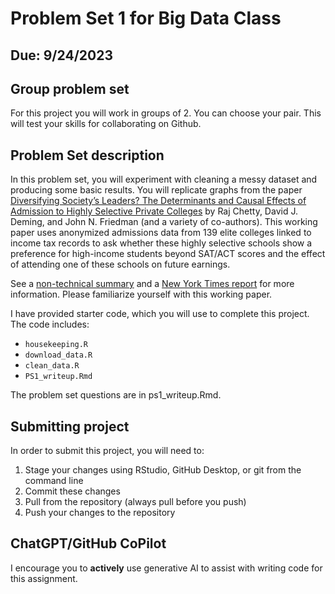# Problem Set 1 for Big Data Class
## Due: 9/24/2023

## Group problem set 
For this project you will work in groups of 2. You can choose your pair. This will test your skills for collaborating on Github. 

## Problem Set description
In this problem set, you will experiment with cleaning a messy dataset and producing some basic results. You will replicate graphs from the paper [Diversifying Society’s Leaders? The Determinants and Causal Effects of Admission to Highly Selective Private Colleges](https://opportunityinsights.org/wp-content/uploads/2023/07/CollegeAdmissions_Paper.pdf) by Raj Chetty, David J. Deming, and John N. Friedman (and a variety of co-authors). This working paper uses anonymized admissions data from 139 elite colleges linked to income tax records to ask whether these highly selective schools show a preference for high-income students beyond SAT/ACT scores and the effect of attending one of these schools on future earnings. 

See a [non-technical summary](https://opportunityinsights.org/wp-content/uploads/2023/07/CollegeAdmissions_Nontech.pdf) and a [New York Times report](https://www.nytimes.com/interactive/2023/07/24/upshot/ivy-league-elite-college-admissions.html) for more information. Please familiarize yourself with this working paper. 

I have provided starter code, which you will use to complete this project. The code includes:

- `housekeeping.R`
- `download_data.R`
- `clean_data.R`
- `PS1_writeup.Rmd`

The problem set questions are in ps1_writeup.Rmd. 

## Submitting project

In order to submit this project, you will need to:

1. Stage your changes using RStudio, GitHub Desktop, or git from the command line
2. Commit these changes
3. Pull from the repository (always pull before you push)
4. Push your changes to the repository

## ChatGPT/GitHub CoPilot

I encourage you to **actively** use generative AI to assist with writing code for this assignment. 